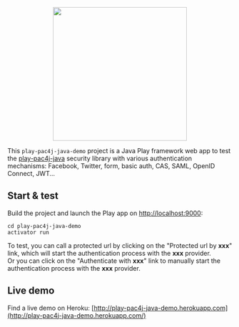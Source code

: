 <p align="center">
  <img src="https://pac4j.github.io/pac4j/img/logo-play.png" width="300" />
</p>

This `play-pac4j-java-demo` project is a Java Play framework web app to test the [play-pac4j-java](https://github.com/pac4j/play-pac4j) security library with various authentication mechanisms: Facebook, Twitter, form, basic auth, CAS, SAML, OpenID Connect, JWT...

## Start & test

Build the project and launch the Play app on [http://localhost:9000](http://localhost:9000):

    cd play-pac4j-java-demo
    activator run

To test, you can call a protected url by clicking on the "Protected url by **xxx**" link, which will start the authentication process with the **xxx** provider.  
Or you can click on the "Authenticate with **xxx**" link to manually start the authentication process with the **xxx** provider.

## Live demo

Find a live demo on Heroku: [http://play-pac4j-java-demo.herokuapp.com](http://play-pac4j-java-demo.herokuapp.com/)
